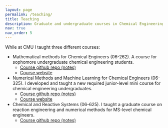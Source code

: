 ```yaml
---
layout: page
permalink: /teaching/
title: Teaching
description: Graduate and undergraduate courses in Chemical Engineering at CMU
nav: true
nav_order: 5
---
```


While at CMU I taught three different courses:
* Mathematical methods for Chemical Engineers (06-262). A course for sophomore undergraduate chemical engineering students. 
  * [Course github repo (notes)](https://github.com/ulissigroup/math-methods-chemical-engineering)
  * [Course website](https://ulissigroup.cheme.cmu.edu/math-methods-chemical-engineering/intro.html)
* Numerical Methods and Machine Learning for Chemical Engineers (06-325). I developed and taught a new required junior-level mini course for chemical engineering undergraduates.
  * [Course github repo (notes)](https://github.com/ulissigroup/F22-06-325)
  * [Course website](https://ulissigroup.cheme.cmu.edu/F22-06-325/intro.html)
* Chemical and Reactive Systems (06-625). I taught a graduate course on reaction engineering and numerical methods for MS-level chemical engineers.    
  * [Course github repo (notes)](https://github.com/zulissi/f18-06625)
